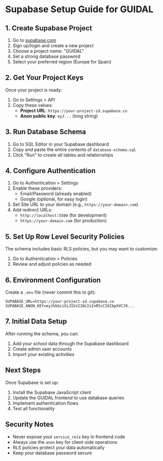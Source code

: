 # Supabase Setup Guide for GUIDAL

## 1. Create Supabase Project

1. Go to [supabase.com](https://supabase.com)
2. Sign up/login and create a new project
3. Choose a project name: "GUIDAL"
4. Set a strong database password
5. Select your preferred region (Europe for Spain)

## 2. Get Your Project Keys

Once your project is ready:
1. Go to Settings > API
2. Copy these values:
   - **Project URL**: `https://your-project-id.supabase.co`
   - **Anon public key**: `eyJ...` (long string)

## 3. Run Database Schema

1. Go to SQL Editor in your Supabase dashboard
2. Copy and paste the entire contents of `database-schema.sql`
3. Click "Run" to create all tables and relationships

## 4. Configure Authentication

1. Go to Authentication > Settings
2. Enable these providers:
   - Email/Password (already enabled)
   - Google (optional, for easy login)
3. Set Site URL to your domain (e.g., `https://your-domain.com`)
4. Add redirect URLs:
   - `http://localhost:5500` (for development)
   - `https://your-domain.com` (for production)

## 5. Set Up Row Level Security Policies

The schema includes basic RLS policies, but you may want to customize:
1. Go to Authentication > Policies
2. Review and adjust policies as needed

## 6. Environment Configuration

Create a `.env` file (never commit this to git):
```
SUPABASE_URL=https://your-project-id.supabase.co
SUPABASE_ANON_KEY=eyJhbGciOiJIUzI1NiIsInR5cCI6IkpXVCJ9...
```

## 7. Initial Data Setup

After running the schema, you can:
1. Add your school data through the Supabase dashboard
2. Create admin user accounts
3. Import your existing activities

## Next Steps

Once Supabase is set up:
1. Install the Supabase JavaScript client
2. Update the GUIDAL frontend to use database queries
3. Implement authentication flows
4. Test all functionality

## Security Notes

- Never expose your `service_role` key in frontend code
- Always use the `anon` key for client-side operations
- RLS policies protect your data automatically
- Keep your database password secure